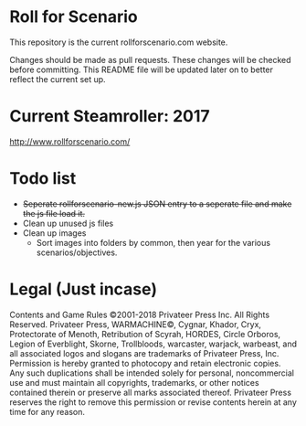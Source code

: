# Roll for Scenario

This repository is the current rollforscenario.com website.

Changes should be made as pull requests. These changes will be checked before committing. This README file will be updated later on to better reflect the current set up.

# Current Steamroller: 2017
http://www.rollforscenario.com/

# Todo list
* ~~Seperate rollforscenario-new.js JSON entry to a seperate file and make the js file load it.~~
* Clean up unused js files
* Clean up images
  * Sort images into folders by common, then year for the various scenarios/objectives.

# Legal (Just incase)
Contents and Game Rules ©2001-2018 Privateer Press Inc. All Rights Reserved. Privateer Press, WARMACHINE©, Cygnar, Khador, Cryx, Protectorate of Menoth, Retribution of Scyrah, HORDES, Circle Orboros, Legion of Everblight, Skorne, Trollbloods, warcaster, warjack, warbeast, and all associated logos and slogans are trademarks of Privateer Press, Inc. Permission is hereby granted to photocopy and retain electronic copies. Any such duplications shall be intended solely for personal, noncommercial use and must maintain all copyrights, trademarks, or other notices contained therein or preserve all marks associated thereof. Privateer Press reserves the right to remove this permission or revise contents herein at any time for any reason.
